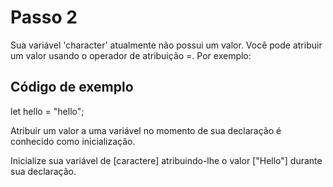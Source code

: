 # Passo 2

Sua variável 'character' atualmente não possui um valor. Você pode atribuir um valor usando o operador de atribuição =. Por exemplo:

## Código de exemplo

let hello = "hello";

Atribuir um valor a uma variável no momento de sua declaração é conhecido como inicialização.

Inicialize sua variável de [caractere] atribuindo-lhe o valor ["Hello"] durante sua declaração.